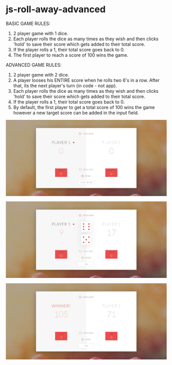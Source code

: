 # js-roll-away-advanced

BASIC GAME RULES:
1. 2 player game with 1 dice.
2. Each player rolls the dice as many times as they wish and then clicks 'hold' to save their score which gets added to their total score.
3. If the player rolls a 1, their total score goes back to 0.
4. The first player to reach a score of 100 wins the game.

ADVANCED GAME RULES:

1. 2 player game with 2 dice.
2. A player looses his ENTIRE score when he rolls two 6's in a row. After that, its the next player's turn (in code - not app).
3. Each player rolls the dice as many times as they wish and then clicks 'hold' to save their score which gets added to their total score.
4. If the player rolls a 1, their total score goes back to 0.
5. By default, the first player to get a total score of 100 wins the game however a new target score can be added in the input field.

![image1](https://github.com/chandnijp/js-roll-away-advanced/blob/master/images/snapshot1.JPG)

![image2](https://github.com/chandnijp/js-roll-away-advanced/blob/master/images/snapshot2.JPG)

![image3](https://github.com/chandnijp/js-roll-away-advanced/blob/master/images/snapshot3.JPG)
